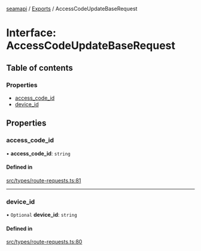 [seamapi](../README.md) / [Exports](../modules.md) / AccessCodeUpdateBaseRequest

# Interface: AccessCodeUpdateBaseRequest

## Table of contents

### Properties

- [access\_code\_id](AccessCodeUpdateBaseRequest.md#access_code_id)
- [device\_id](AccessCodeUpdateBaseRequest.md#device_id)

## Properties

### access\_code\_id

• **access\_code\_id**: `string`

#### Defined in

[src/types/route-requests.ts:81](https://github.com/seamapi/javascript/blob/main/src/types/route-requests.ts#L81)

___

### device\_id

• `Optional` **device\_id**: `string`

#### Defined in

[src/types/route-requests.ts:80](https://github.com/seamapi/javascript/blob/main/src/types/route-requests.ts#L80)
